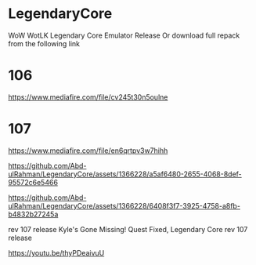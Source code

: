 # LegendaryCore
WoW WotLK Legendary Core Emulator Release
Or download full repack from the following link
# 106
https://www.mediafire.com/file/cv245t30n5oulne
# 107
https://www.mediafire.com/file/en6qrtpv3w7hihh

https://github.com/Abd-ulRahman/LegendaryCore/assets/1366228/a5af6480-2655-4068-8def-95572c6e5466


https://github.com/Abd-ulRahman/LegendaryCore/assets/1366228/6408f3f7-3925-4758-a8fb-b4832b27245a

rev 107 release 
Kyle's Gone Missing! Quest Fixed, Legendary Core rev 107 release

https://youtu.be/thyPDeaivuU

